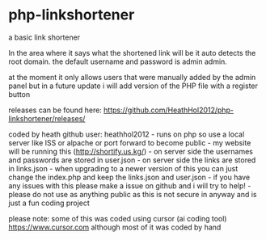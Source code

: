 # php-linkshortener
 a basic link shortener

In the area where it says what the shortened link will be it auto detects the root domain.
the default username and password is admin admin.

at the moment it only allows users that were manually added by the admin panel but in a future update i will add version of the PHP file with a register button

releases can be found here: https://github.com/HeathHol2012/php-linkshortener/releases/

coded by heath github user: heathhol2012
    - runs on php so use a local server like ISS or alpache or port forward to become public
    - my website will be running this (http://shortify.us.kg/)
    - on server side the usernames and passwords are stored in user.json
    - on server side the links are stored in links.json
    - when upgrading to a newer version of this you can just change the index.php and keep the links.json and user.json
    - if you have any issues with this please make a issue on github and i will try to help!
    - please do not use as anything public as this is not secure in anyway and is just a fun coding project

please note: some of this was coded using cursor (ai coding tool) https://www.cursor.com although most of it was coded by hand 
